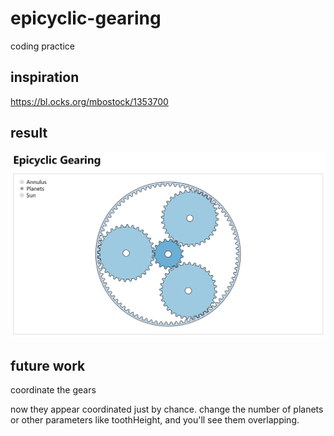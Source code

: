 # epicyclic-gearing
coding practice

## inspiration

https://bl.ocks.org/mbostock/1353700

## result

![result img](./img/epicyclic-gearing.png)

## future work

coordinate the gears

now they appear coordinated just by chance. change the number of planets or other parameters like toothHeight, and you'll see them overlapping. 